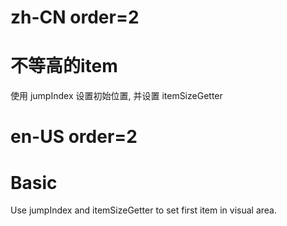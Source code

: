 # zh-CN order=2

# 不等高的item

使用 jumpIndex 设置初始位置, 并设置 itemSizeGetter

# en-US order=2

# Basic

Use jumpIndex and itemSizeGetter to set first item in visual area.

